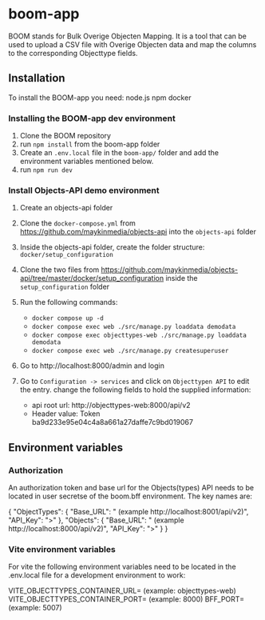 # boom-app 

BOOM stands for Bulk Overige Objecten Mapping.
It is a tool that can be used to upload a CSV file with Overige Objecten data and map the columns to the corresponding Objecttype fields.

## Installation

To install the BOOM-app you need:
node.js
npm
docker

### Installing the BOOM-app dev environment

1. Clone the BOOM repository
2. run `npm install` from the boom-app folder
3. Create an `.env.local` file in the `boom-app/` folder and add the environment variables mentioned below.
4. run `npm run dev`

### Install Objects-API demo environment

1. Create an objects-api folder
2. Clone the `docker-compose.yml` from https://github.com/maykinmedia/objects-api into the `objects-api` folder
3. Inside the objects-api folder, create the folder structure: `docker/setup_configuration`
4. Clone the two files from https://github.com/maykinmedia/objects-api/tree/master/docker/setup_configuration inside the `setup_configuration` folder
5. Run the following commands:
   - `docker compose up -d`
   - `docker compose exec web ./src/manage.py loaddata demodata`
   - `docker compose exec objecttypes-web ./src/manage.py loaddata demodata`
   - `docker compose exec web ./src/manage.py createsuperuser`
6. Go to http://localhost:8000/admin and login
7. Go to `Configuration -> services` and click on `Objecttypen API` to edit the entry.
   change the following fields to hold the supplied information:

   - api root url: http://objecttypes-web:8000/api/v2
   - Header value: Token ba9d233e95e04c4a8a661a27daffe7c9bd019067

## Environment variables

### Authorization

An authorization token and base url for the Objects(types) API needs to be located in user secretse of the boom.bff environment.
The key names are:

{
  "ObjectTypes": {
    "Base_URL": "<ObjectTypes base URL> (example http://localhost:8001/api/v2)",
    "API_Key": "<TOKEN>>"
  },
  "Objects": {
    "Base_URL": "<Objects base URL> (example http://localhost:8000/api/v2)",
    "API_Key": "<TOKEN>>"
  }
}

### Vite environment variables

For vite the following environment variables need to be located in the .env.local file for a development environment to work:

VITE_OBJECTTYPES_CONTAINER_URL=<internal objecttypes docker ip or hostname> (example: objecttypes-web)
VITE_OBJECTTYPES_CONTAINER_PORT=<internal objecttypes docker port> (example: 8000)
BFF_PORT=<port that BFF exposes> (example: 5007)
